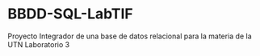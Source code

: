 # BBDD-SQL-LabTIF

Proyecto Integrador de una base de datos relacional para la materia de la UTN Laboratorio 3
